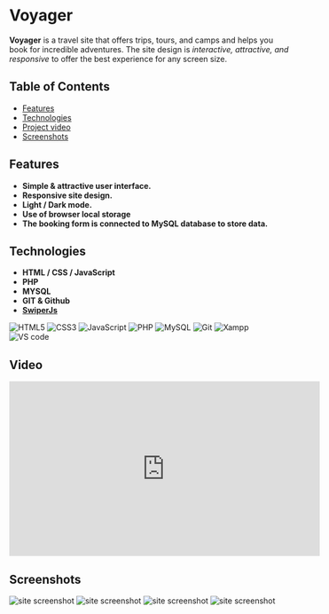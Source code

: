 # Voyager

**Voyager** is a travel site that offers trips, tours, and camps and helps you book for incredible adventures. The site design is _interactive, attractive, and responsive_ to offer the best experience for any screen size.

## Table of Contents

- [Features](#Features)
- [Technologies](#Technologies)
- [Project video](#video)
- [Screenshots](#Screenshots)

## Features

- **Simple & attractive user interface.**
- **Responsive site design.**
- **Light / Dark mode.**
- **Use of browser local storage**
- **The booking form is connected to MySQL database to store data.**

## Technologies

- **HTML / CSS / JavaScript**
- **PHP**
- **MYSQL**
- **GIT & Github**
- **[SwiperJs](https://swiperjs.com/)**

![HTML5](https://img.shields.io/badge/HTML5-E34F26?style=for-the-badge&logo=html5&logoColor=white)
![CSS3](https://img.shields.io/badge/CSS3-1572B6?style=for-the-badge&logo=css3&logoColor=white)
![JavaScript](https://img.shields.io/badge/JavaScript-323330?style=for-the-badge&logo=javascript&logoColor=F7DF1E)
![PHP](https://img.shields.io/badge/php-%23777BB4.svg?style=for-the-badge&logo=php&logoColor=white)
![MySQL](https://img.shields.io/badge/MySQL-005C84?style=for-the-badge&logo=mysql&logoColor=white)
![Git](https://img.shields.io/badge/git-%23F05033.svg?style=for-the-badge&logo=git&logoColor=white)
![Xampp](https://img.shields.io/badge/Xampp-F37623?style=for-the-badge&logo=xampp&logoColor=white)
![VS code](https://img.shields.io/badge/VSCode-0078D4?style=for-the-badge&logo=visual%20studio%20code&logoColor=white)

## Video

<div style="text-align: center">
<iframe width="560" height="315" src="https://www.youtube-nocookie.com/embed/LdzW3azkwEw?si=WkcqenBTHdGp2d1R" title="YouTube video player" frameborder="0" allow="accelerometer; autoplay; clipboard-write; encrypted-media; gyroscope; picture-in-picture; web-share" allowfullscreen></iframe>
</div>

## Screenshots

![site screenshot](images/screen-1.png)
![site screenshot](images/screen-2.png)
![site screenshot](images/screen-3.png)
![site screenshot](images/screen-4.png)
